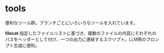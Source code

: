 # tools
便利なツール群。ブランチごとにいろいろなツールを入れています。

**filecat** 指定したファイルリストに基づき、複数のファイルの内容にそれぞれのパスをヘッダーとして付け、一つの出力に連結するスクリプト。LLM用のプロンプト生成に便利。
